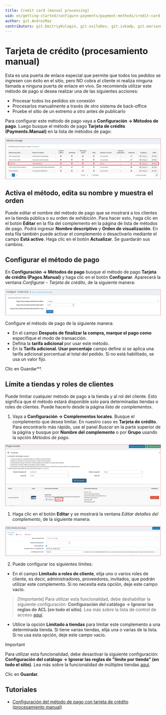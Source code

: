 ```yaml
---
title: Credit card (manual processing)
uid: en/getting-started/configure-payments/payment-methods/credit-card-manual-processing
author: git.AndreiMaz
contributors: git.DmitriyKulagin, git.exileDev, git.ivkadp, git.mariannk
---
```


# Tarjeta de crédito (procesamiento manual)

Esta es una puerta de enlace especial que permite que todos los pedidos se ingresen con éxito en el sitio, pero NO cobra al cliente ni realiza ninguna llamada a ninguna puerta de enlace en vivo. Se recomienda utilizar este método de pago si desea realizar una de las siguientes acciones:

* Procesar todos los pedidos sin conexión
* Procesarlos manualmente a través de otro sistema de back-office
* Pruebe el sitio de un extremo a otro antes de publicarlo

Para configurar este método de pago vaya a **Configuración → Métodos de pago**. Luego busque el método de pago **Tarjeta de crédito (Payments.Manual)** en la lista de métodos de pago:

![Lista](_static/credit-card-manual-processing/list.jpg)

## Activa el método, edita su nombre y muestra el orden

Puede editar el nombre del método de pago que se mostrará a los clientes en la tienda pública o su orden de exhibición. Para hacer esto, haga clic en el botón **Editar** en la fila del complemento en la página de lista de métodos de pago. Podrá ingresar **Nombre descriptivo** y **Orden de visualización**. En esta fila también puede activar el complemento o desactivarlo mediante el campo **Está activo**. Haga clic en el botón **Actualizar**. Se guardarán sus cambios.

## Configurar el método de pago

En **Configuración → Métodos de pago** busque el método de pago **Tarjeta de crédito (Pagos.Manual)** y haga clic en el botón **Configurar**. Aparecerá la ventana *Configurar - Tarjeta de crédito*, de la siguiente manera:

![procesamiento-manual](_static/credit-card-manual-processing/manualprocessing.png)

Configure el método de pago de la siguiente manera:

* En el campo **Después de finalizar la compra, marque el pago como** especifique el modo de transacción.
* Defina la **tarifa adicional** por usar este método.
* En la **Tarifa adicional. Usar porcentaje** campo define si se aplica una tarifa adicional porcentual al total del pedido. Si no está habilitado, se usa un valor fijo.

Clic en Guardar**.

## Límite a tiendas y roles de clientes

Puede limitar cualquier método de pago a la tienda y al rol del cliente. Esto significa que el método estará disponible solo para determinadas tiendas o roles de clientes. Puede hacerlo desde la página *lista de complementos*.

1. Vaya a **Configuración → Complementos locales**. Busque el complemento que desea limitar. En nuestro caso es **Tarjeta de crédito**. Para encontrarlo más rápido, use el panel *Buscar* en la parte superior de la página y busque por **Nombre del complemento** o por **Grupo** usando la opción *Métodos de pago*.

![Complementos](_static/credit-card-manual-processing/plugin.jpg)

1. Haga clic en el botón **Editar** y se mostrará la ventana *Editar detalles del complemento*, de la siguiente manera:

![Complementos](_static/credit-card-manual-processing/edit.jpg)

2. Puede configurar los siguientes límites:

* En el campo **Limitado a roles de cliente**, elija uno o varios roles de cliente, es decir, administradores, proveedores, invitados, que podrán utilizar este complemento. Si no necesita esta opción, deje este campo vacío.

> [!Importante]
> Para utilizar esta funcionalidad, debe deshabilitar la siguiente configuración: **Configuración del catálogo → Ignorar las reglas de ACL (en todo el sitio)**. Lea más sobre la lista de control de acceso [aquí](xref:en/running-your-store/customer-management/access-control-list).

* Utilice la opción **Limitado a tiendas** para limitar este complemento a una determinada tienda. Si tiene varias tiendas, elija una o varias de la lista. Si no usa esta opción, deje este campo vacío.

> [!Important]
> Para utilizar esta funcionalidad, debe desactivar la siguiente configuración: **Configuración del catálogo → Ignorar las reglas de "límite por tienda" (en todo el sitio)**. Lea más sobre la funcionalidad de múltiples tiendas [aquí](xref:en/Getting-started/advanced-configuration/multi-store).

Clic en **Guardar**.

## Tutoriales

* [Configuración del método de pago con tarjeta de crédito (procesamiento manual)](https://www.youtube.com/watch?v=dN2q27dKvUU)
